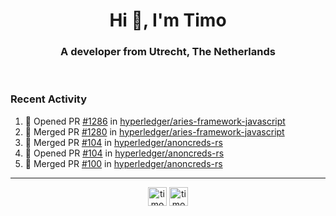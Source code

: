 <h1 align="center">Hi 👋, I'm Timo</h1>
<h3 align="center">A developer from Utrecht, The Netherlands</h3>
<br/>
<!-- https://github.com/rahuldkjain/github-profile-readme-generator --!>

<!--  <p align="left"><img src="https://github-readme-stats.vercel.app/api?username=timoglastra&show_icons=true&count_private=true&" alt="timoglastra" /></p> --!>

<!--
Github language stats
<p align="left"><img src="https://github-readme-stats.vercel.app/api/top-langs/?username=timoglastra&layout=compact" alt="timoglastra" /><p>
-->

<!-- Codestats language stats -->
<!-- <p align="left"><img src="https://codestats-readme.vercel.app/api/top-langs/?username=timoglastra&layout=compact&language_count=12" alt="timoglastra" /><p>    --!>
  
<h3>Recent Activity</h3>

<!--START_SECTION:activity-->
1. 💪 Opened PR [#1286](https://github.com/hyperledger/aries-framework-javascript/pull/1286) in [hyperledger/aries-framework-javascript](https://github.com/hyperledger/aries-framework-javascript)
2. 🎉 Merged PR [#1280](https://github.com/hyperledger/aries-framework-javascript/pull/1280) in [hyperledger/aries-framework-javascript](https://github.com/hyperledger/aries-framework-javascript)
3. 🎉 Merged PR [#104](https://github.com/hyperledger/anoncreds-rs/pull/104) in [hyperledger/anoncreds-rs](https://github.com/hyperledger/anoncreds-rs)
4. 💪 Opened PR [#104](https://github.com/hyperledger/anoncreds-rs/pull/104) in [hyperledger/anoncreds-rs](https://github.com/hyperledger/anoncreds-rs)
5. 🎉 Merged PR [#100](https://github.com/hyperledger/anoncreds-rs/pull/100) in [hyperledger/anoncreds-rs](https://github.com/hyperledger/anoncreds-rs)
<!--END_SECTION:activity-->

---

<p align="center">
<a href="https://twitter.com/timoglastra" target="blank"><img align="center" src="https://cdn.jsdelivr.net/npm/simple-icons@3.0.1/icons/twitter.svg" alt="timoglastra" height="30" width="30" /></a>
<a href="https://linkedin.com/in/timoglastra" target="blank"><img align="center" src="https://cdn.jsdelivr.net/npm/simple-icons@3.0.1/icons/linkedin.svg" alt="timoglastra" height="30" width="30" /></a>
</p>



